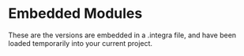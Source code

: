 # Embedded Modules

These are the versions are embedded in a .integra file, and have been loaded temporarily into your current project.
